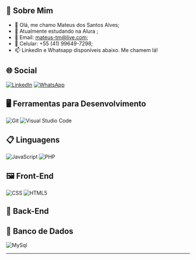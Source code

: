 ## 	🤖 Sobre Mim
- 👋 Olá, me chamo Mateus dos Santos Alves;
- 💬 Atualmente estudando na Alura <a href=""></a>;
- 📧 Email: mateus-tm@live.com;
- 📱 Celular: +55 (41) 99649-7298;
- 📫 LinkedIn e Whatsapp disponíveis abaixo. Me chamem lá!

## 🌐 Social

[![LinkedIn](https://img.shields.io/badge/linkedin-%230077B5.svg?style=for-the-badge&logo=linkedin&logoColor=white)](https://linkedin.com/in/ma7eus-alves/)
[![WhatsApp](https://img.shields.io/badge/WhatsApp-25D366?style=for-the-badge&logo=whatsapp&logoColor=white)](https://api.whatsapp.com/send?phone=5541996497298&text=Ol%C3%A1%20Mateus!%20Te%20achei%20no%20GitHub!)

## 🖥️ Ferramentas para Desenvolvimento

![Git](https://img.shields.io/badge/git-%23F05033.svg?style=for-the-badge&logo=git&logoColor=white)
![Visual Studio Code](https://img.shields.io/badge/Visual%20Studio%20Code-0078d7.svg?style=for-the-badge&logo=visual-studio-code&logoColor=white)

## 📋 Linguagens
 
![JavaScript](https://img.shields.io/badge/javascript-%23323330.svg?style=for-the-badge&logo=javascript&logoColor=%23F7DF1E)
![PHP](https://img.shields.io/badge/php-%23777BB4.svg?style=for-the-badge&logo=php&logoColor=white)


## 🖼️ Front-End
![CSS](https://img.shields.io/badge/CSS-239120?&style=for-the-badge&logo=css3&logoColor=white)
![HTML5](https://img.shields.io/badge/HTML5-E34F26?style=for-the-badge&logo=html5&logoColor=white)

## 🧮 Back-End


## 💾 Banco de Dados
![MySql](https://img.shields.io/badge/MySQL-00000F?style=for-the-badge&logo=mysql&logoColor=white)

<hr /> 

